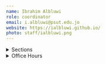 ```yaml
---
name: Ibrahim Albluwi 
role: coordinator 
email: i.albluwi@psut.edu.jo
website: https://ialbluwi.github.io/
photo: staff/ialbluwi.png
---
```


<details class="jtd-accordion">
  <summary>Sections</summary>
  <ul>
    <li><b>Section 11:</b> MoWe 2:00 PM - 3:30 PM @ <code>IT203</code></li>
  </ul>
</details>

<details class="jtd-accordion">
  <summary>Office Hours</summary>
  <ul>
    <li>SuTuTh: xx - xx</li>
    <li>MoWe: xx - xx</li>
  </ul>
</details>